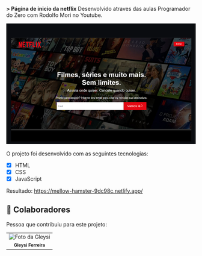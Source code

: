<b>> Página de inicio da netflix</b>
Desenvolvido atraves das aulas  Programador do Zero com Rodolfo Mori no Youtube.

<img src="./img/netflix.png" alt="Netflix">


O projeto foi desenvolvido com as seguintes tecnologias:

- [x] HTML
- [x] CSS
- [x] JavaScript

Resultado: https://mellow-hamster-9dc98c.netlify.app/


## 🤝 Colaboradores

Pessoa que contribuiu para este projeto:

<table>
  <tr>
    <td align="center">
        <img src="https://avatars.githubusercontent.com/u/98900720?v=4" width="100px;" alt="Foto da Gleysi"/><br>
        <sub>
          <b>Gleysi Ferreira</b>
        </sub>
      </a>
    </td>
   </tr>
</table>

